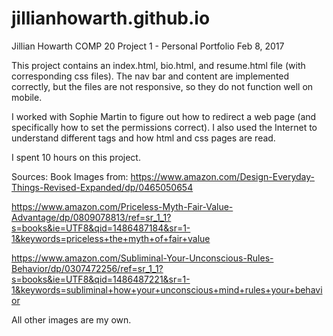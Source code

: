 # jillianhowarth.github.io

Jillian Howarth
COMP 20
Project 1 - Personal Portfolio
Feb 8, 2017


This project contains an index.html, bio.html, and resume.html file (with corresponding css files). The nav bar and content are implemented correctly, but the files are not responsive, so they do not function well on mobile.

I worked with Sophie Martin to figure out how to redirect a web page (and specifically how to set the permissions correct). I also used the Internet to understand different tags and how html and css pages are read.

I spent 10 hours on this project.



Sources:
Book Images from:
https://www.amazon.com/Design-Everyday-Things-Revised-Expanded/dp/0465050654

https://www.amazon.com/Priceless-Myth-Fair-Value-Advantage/dp/0809078813/ref=sr_1_1?s=books&ie=UTF8&qid=1486487184&sr=1-1&keywords=priceless+the+myth+of+fair+value

https://www.amazon.com/Subliminal-Your-Unconscious-Rules-Behavior/dp/0307472256/ref=sr_1_1?s=books&ie=UTF8&qid=1486487221&sr=1-1&keywords=subliminal+how+your+unconscious+mind+rules+your+behavior

All other images are my own.